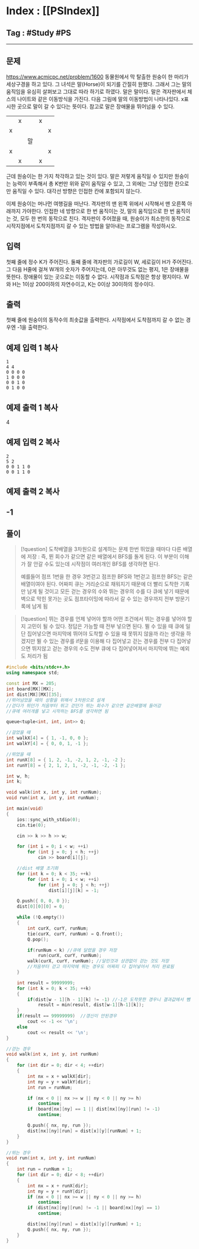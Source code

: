 # Index : [[PSIndex]]
## Tag : #Study #PS
---

## 문제
https://www.acmicpc.net/problem/1600
동물원에서 막 탈출한 원숭이 한 마리가 세상구경을 하고 있다. 그 녀석은 말(Horse)이 되기를 간절히 원했다. 그래서 그는 말의 움직임을 유심히 살펴보고 그대로 따라 하기로 하였다. 말은 말이다. 말은 격자판에서 체스의 나이트와 같은 이동방식을 가진다. 다음 그림에 말의 이동방법이 나타나있다. x표시한 곳으로 말이 갈 수 있다는 뜻이다. 참고로 말은 장애물을 뛰어넘을 수 있다.

|   |   |   |   |   |
|---|---|---|---|---|
||x||x||
|x||||x|
|||말|||
|x||||x|
||x||x||

근데 원숭이는 한 가지 착각하고 있는 것이 있다. 말은 저렇게 움직일 수 있지만 원숭이는 능력이 부족해서 총 K번만 위와 같이 움직일 수 있고, 그 외에는 그냥 인접한 칸으로만 움직일 수 있다. 대각선 방향은 인접한 칸에 포함되지 않는다.

이제 원숭이는 머나먼 여행길을 떠난다. 격자판의 맨 왼쪽 위에서 시작해서 맨 오른쪽 아래까지 가야한다. 인접한 네 방향으로 한 번 움직이는 것, 말의 움직임으로 한 번 움직이는 것, 모두 한 번의 동작으로 친다. 격자판이 주어졌을 때, 원숭이가 최소한의 동작으로 시작지점에서 도착지점까지 갈 수 있는 방법을 알아내는 프로그램을 작성하시오.

## 입력

첫째 줄에 정수 K가 주어진다. 둘째 줄에 격자판의 가로길이 W, 세로길이 H가 주어진다. 그 다음 H줄에 걸쳐 W개의 숫자가 주어지는데, 0은 아무것도 없는 평지, 1은 장애물을 뜻한다. 장애물이 있는 곳으로는 이동할 수 없다. 시작점과 도착점은 항상 평지이다. W와 H는 1이상 200이하의 자연수이고, K는 0이상 30이하의 정수이다.

## 출력

첫째 줄에 원숭이의 동작수의 최솟값을 출력한다. 시작점에서 도착점까지 갈 수 없는 경우엔 -1을 출력한다.

## 예제 입력 1 복사
```
1
4 4
0 0 0 0
1 0 0 0
0 0 1 0
0 1 0 0
```


## 예제 출력 1 복사

4

## 예제 입력 2 복사
```
2
5 2
0 0 1 1 0
0 0 1 1 0
```


## 예제 출력 2 복사

-1
   
---
## 풀이
> [!question] 도착배열을 3차원으로 설계하는 문제
> 한번 뛰었을 때마다 다른 배열에 저장 : 즉, 뛴 회수가 같으면 같은 배열에서 BFS를 돌게 된다.
> 이 부분이 이해가 잘 안갈 수도 있는데 시작점이 여러개인 BFS를 생각하면 된다.
> 
> 예를들어 점프 1번을 한 경우 3번걷고 점프한 BFS와 1번걷고 점프한 BFS는 같은 배열이여야 된다.
> 어짜피 큐는 거리순으로 채워지기 때문에 더 빨리 도착한 기록만 남게 될 것이고
> 모든 걷는 경우의 수와 뛰는 경우의 수를 다 큐에 넣기 때문에 
> 벽으로 막힌 못가는 곳도 점프타이밍에 따라서 갈 수 있는 경우까지 전부 방문기록에 남게 됨

> [!question] 뛰는 경우를 언제 넣어야 할까
> 어떤 조건에서 뛰는 경우를 넣어야 할지 고민이 될 수 있다.
> 정답은 가능할 때 전부 넣으면 된다.
> 뛸 수 있을 때 큐에 일단 집어넣으면 마지막에 뛰어야 도착할 수 있을 때 못뛰지 않을까 라는 생각을 하겠지만
> 뛸 수 있는 경우를 if문을 이용해 다 집어넣고 걷는 경우를 전부 다 집어넣으면
> 뛰지않고 걷는 경우의 수도 전부 큐에 다 집어넣어져서 마지막에 뛰는 예외도 처리가 됨

```cpp
#include <bits/stdc++.h>
using namespace std;

const int MX = 205;
int board[MX][MX];
int dist[MX][MX][35];
//뛰어넘었을 때의 상황을 위해서 3차원으로 설계
//걷다가 뛰던가 처음부터 뛰고 걷던가 뛰는 회수가 같으면 같은배열에 들어감
//큐에 여러개를 넣고 시작하는 BFS를 생각하면 됨

queue<tuple<int, int, int>> Q;

//걸었을 때
int walkX[4] = { 1, -1, 0, 0 };
int walkY[4] = { 0, 0, 1, -1 };

//뛰었을 때
int runX[8] = { 1, 2, -1, -2, 1, 2, -1, -2 };
int runY[8] = { 2, 1, 2, 1, -2, -1, -2, -1 };

int w, h;
int k;

void walk(int x, int y, int runNum);
void run(int x, int y, int runNum);

int main(void)
{
	ios::sync_with_stdio(0);
	cin.tie(0);

	cin >> k >> h >> w;

	for (int i = 0; i < w; ++i)
		for (int j = 0; j < h; ++j)
			cin >> board[i][j];

	//dist 배열 초기화
	for (int k = 0; k < 35; ++k)
		for (int i = 0; i < w; ++i)
			for (int j = 0; j < h; ++j)
				dist[i][j][k] = -1;

	Q.push({ 0, 0, 0 });
	dist[0][0][0] = 0;

	while (!Q.empty())
	{
		int curX, curY, runNum;
		tie(curX, curY, runNum) = Q.front();
		Q.pop();

		if(runNum < k) //큐에 달렸을 경우 저장
			run(curX, curY, runNum);
		walk(curX, curY, runNum); //달린것과 상관없이 걷는 것도 저장
		//처음부터 걷고 마지막에 뛰는 경우도 어짜피 다 집어넣어서 처리 완료됨
	}

	int result = 99999999;
	for (int k = 0; k < 35; ++k)
	{
		if(dist[w - 1][h - 1][k] != -1)	//-1은 도착못한 경우니 결과값에서 뺌
			result = min(result, dist[w-1][h-1][k]);
	}
	if(result == 99999999)	//갱신이 안된경우
		cout << -1 << '\n';
	else	
		cout << result << '\n';
}

//걷는 경우
void walk(int x, int y, int runNum)
{
	for (int dir = 0; dir < 4; ++dir)
	{
		int nx = x + walkX[dir];
		int ny = y + walkY[dir];
		int run = runNum;

		if (nx < 0 || nx >= w || ny < 0 || ny >= h)
			continue;
		if (board[nx][ny] == 1 || dist[nx][ny][run] != -1)
			continue;

		Q.push({ nx, ny, run });
		dist[nx][ny][run] = dist[x][y][runNum] + 1;
	}
}

//뛰는 경우
void run(int x, int y, int runNum)
{
	int run = runNum + 1;
	for (int dir = 0; dir < 8; ++dir)
	{
		int nx = x + runX[dir];
		int ny = y + runY[dir];
		if (nx < 0 || nx >= w || ny < 0 || ny >= h)
			continue;
		if (dist[nx][ny][run] != -1 || board[nx][ny] == 1)
			continue;

		dist[nx][ny][run] = dist[x][y][runNum] + 1;
		Q.push({ nx, ny, run });
	}
}
```